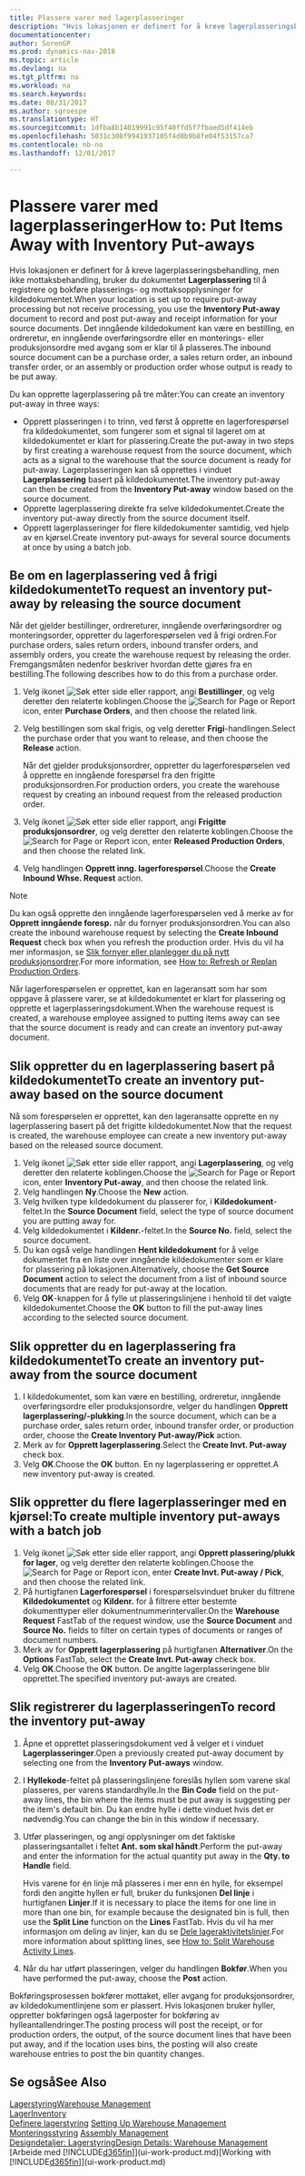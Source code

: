 ```yaml
---
title: Plassere varer med lagerplasseringer
description: "Hvis lokasjonen er definert for å kreve lagerplasseringsbehandling, men ikke mottaksbehandling, bruker du dokumentet **Lagerplassering** til å registrere og bokføre plasserings- og mottaksopplysninger for kildedokumentet. Det inngående kildedokument kan være en bestilling, en ordreretur, en inngående overføringsordre eller en produksjonsordre med avgang som er klar til plassering."
documentationcenter: 
author: SorenGP
ms.prod: dynamics-nav-2018
ms.topic: article
ms.devlang: na
ms.tgt_pltfrm: na
ms.workload: na
ms.search.keywords: 
ms.date: 08/31/2017
ms.author: sgroespe
ms.translationtype: HT
ms.sourcegitcommit: 1dfba8b14019991c95f40ffd5f7fbaed5df414eb
ms.openlocfilehash: 5031c308f9941937105f4d8b9b8fe04f53157ca7
ms.contentlocale: nb-no
ms.lasthandoff: 12/01/2017

---
```

# <a name="how-to-put-items-away-with-inventory-put-aways"></a><span data-ttu-id="d7038-104">Plassere varer med lagerplasseringer</span><span class="sxs-lookup"><span data-stu-id="d7038-104">How to: Put Items Away with Inventory Put-aways</span></span>
<span data-ttu-id="d7038-105">Hvis lokasjonen er definert for å kreve lagerplasseringsbehandling, men ikke mottaksbehandling, bruker du dokumentet **Lagerplassering** til å registrere og bokføre plasserings- og mottaksopplysninger for kildedokumentet.</span><span class="sxs-lookup"><span data-stu-id="d7038-105">When your location is set up to require put-away processing but not receive processing, you use the **Inventory Put-away** document to record and post put-away and receipt information for your source documents.</span></span> <span data-ttu-id="d7038-106">Det inngående kildedokument kan være en bestilling, en ordreretur, en inngående overføringsordre eller en monterings- eller produksjonsordre med avgang som er klar til å plasseres.</span><span class="sxs-lookup"><span data-stu-id="d7038-106">The inbound source document can be a purchase order, a sales return order, an inbound transfer order, or an assembly or production order whose output is ready to be put away.</span></span>  

<span data-ttu-id="d7038-107">Du kan opprette lagerplassering på tre måter:</span><span class="sxs-lookup"><span data-stu-id="d7038-107">You can create an inventory put-away in three ways:</span></span>  

- <span data-ttu-id="d7038-108">Opprett plasseringen i to trinn, ved først å opprette en lagerforespørsel fra kildedokumentet, som fungerer som et signal til lageret om at kildedokumentet er klart for plassering.</span><span class="sxs-lookup"><span data-stu-id="d7038-108">Create the put-away in two steps by first creating a warehouse request from the source document, which acts as a signal to the warehouse that the source document is ready for put-away.</span></span> <span data-ttu-id="d7038-109">Lagerplasseringen kan så opprettes i vinduet **Lagerplassering** basert på kildedokumentet.</span><span class="sxs-lookup"><span data-stu-id="d7038-109">The inventory put-away can then be created from the **Inventory Put-away** window based on the source document.</span></span>  
- <span data-ttu-id="d7038-110">Opprette lagerplassering direkte fra selve kildedokumentet.</span><span class="sxs-lookup"><span data-stu-id="d7038-110">Create the inventory put-away directly from the source document itself.</span></span>  
- <span data-ttu-id="d7038-111">Opprett lagerplasseringer for flere kildedokumenter samtidig, ved hjelp av en kjørsel.</span><span class="sxs-lookup"><span data-stu-id="d7038-111">Create inventory put-aways for several source documents at once by using a batch job.</span></span>  

## <a name="to-request-an-inventory-put-away-by-releasing-the-source-document"></a><span data-ttu-id="d7038-112">Be om en lagerplassering ved å frigi kildedokumentet</span><span class="sxs-lookup"><span data-stu-id="d7038-112">To request an inventory put-away by releasing the source document</span></span>
<span data-ttu-id="d7038-113">Når det gjelder bestillinger, ordrereturer, inngående overføringsordrer og monteringsorder, oppretter du lagerforespørselen ved å frigi ordren.</span><span class="sxs-lookup"><span data-stu-id="d7038-113">For purchase orders, sales return orders, inbound transfer orders, and assembly orders, you create the warehouse request by releasing the order.</span></span> <span data-ttu-id="d7038-114">Fremgangsmåten nedenfor beskriver hvordan dette gjøres fra en bestilling.</span><span class="sxs-lookup"><span data-stu-id="d7038-114">The following describes how to do this from a purchase order.</span></span>  

1.  <span data-ttu-id="d7038-115">Velg ikonet ![Søk etter side eller rapport](media/ui-search/search_small.png "Søk etter side eller rapport"), angi **Bestillinger**, og velg deretter den relaterte koblingen.</span><span class="sxs-lookup"><span data-stu-id="d7038-115">Choose the ![Search for Page or Report](media/ui-search/search_small.png "Search for Page or Report icon") icon, enter **Purchase Orders**, and then choose the related link.</span></span>
2. <span data-ttu-id="d7038-116">Velg bestillingen som skal frigis, og velg deretter **Frigi**-handlingen.</span><span class="sxs-lookup"><span data-stu-id="d7038-116">Select the purchase order that you want to release, and then choose the **Release** action.</span></span>  

    <span data-ttu-id="d7038-117">Når det gjelder produksjonsordrer, oppretter du lagerforespørselen ved å opprette en inngående forespørsel fra den frigitte produksjonsordren.</span><span class="sxs-lookup"><span data-stu-id="d7038-117">For production orders, you create the warehouse request by creating an inbound request from the released production order.</span></span>  
3.  <span data-ttu-id="d7038-118">Velg ikonet ![Søk etter side eller rapport](media/ui-search/search_small.png "Søk etter side eller rapport"), angi **Frigitte produksjonsordrer**, og velg deretter den relaterte koblingen.</span><span class="sxs-lookup"><span data-stu-id="d7038-118">Choose the ![Search for Page or Report](media/ui-search/search_small.png "Search for Page or Report icon") icon, enter **Released Production Orders**, and then choose the related link.</span></span>  
4. <span data-ttu-id="d7038-119">Velg handlingen **Opprett inng. lagerforespørsel**.</span><span class="sxs-lookup"><span data-stu-id="d7038-119">Choose the **Create Inbound Whse. Request** action.</span></span>  

> [!NOTE]  
>  <span data-ttu-id="d7038-120">Du kan også opprette den inngående lagerforespørselen ved å merke av for **Opprett inngående foresp.** når du fornyer produksjonsordren.</span><span class="sxs-lookup"><span data-stu-id="d7038-120">You can also create the inbound warehouse request by selecting the **Create Inbound Request** check box when you refresh the production order.</span></span> <span data-ttu-id="d7038-121">Hvis du vil ha mer informasjon, se [Slik fornyer eller planlegger du på nytt produksjonsordrer](production-how-to-replan-refresh-production-orders.md).</span><span class="sxs-lookup"><span data-stu-id="d7038-121">For more information, see [How to: Refresh or Replan Production Orders](production-how-to-replan-refresh-production-orders.md).</span></span>  

<span data-ttu-id="d7038-122">Når lagerforespørselen er opprettet, kan en lageransatt som har som oppgave å plassere varer, se at kildedokumentet er klart for plassering og opprette et lagerplasseringsdokument.</span><span class="sxs-lookup"><span data-stu-id="d7038-122">When the warehouse request is created, a warehouse employee assigned to putting items away can see that the source document is ready and can create an inventory put-away document.</span></span>  

## <a name="to-create-an-inventory-put-away-based-on-the-source-document"></a><span data-ttu-id="d7038-123">Slik oppretter du en lagerplassering basert på kildedokumentet</span><span class="sxs-lookup"><span data-stu-id="d7038-123">To create an inventory put-away based on the source document</span></span>
<span data-ttu-id="d7038-124">Nå som forespørselen er opprettet, kan den lageransatte opprette en ny lagerplassering basert på det frigitte kildedokumentet.</span><span class="sxs-lookup"><span data-stu-id="d7038-124">Now that the request is created, the warehouse employee can create a new inventory put-away based on the released source document.</span></span>   
1.  <span data-ttu-id="d7038-125">Velg ikonet ![Søk etter side eller rapport](media/ui-search/search_small.png "Søk etter side eller rapport"), angi **Lagerplassering**, og velg deretter den relaterte koblingen.</span><span class="sxs-lookup"><span data-stu-id="d7038-125">Choose the ![Search for Page or Report](media/ui-search/search_small.png "Search for Page or Report icon") icon, enter **Inventory Put-away**, and then choose the related link.</span></span>  
2. <span data-ttu-id="d7038-126">Velg handlingen **Ny**.</span><span class="sxs-lookup"><span data-stu-id="d7038-126">Choose the **New** action.</span></span>  
3. <span data-ttu-id="d7038-127">Velg hvilken type kildedokument du plasserer for, i **Kildedokument**-feltet.</span><span class="sxs-lookup"><span data-stu-id="d7038-127">In the **Source Document** field, select the type of source document you are putting away for.</span></span>  
4. <span data-ttu-id="d7038-128">Velg kildedokumentet i **Kildenr.**-feltet.</span><span class="sxs-lookup"><span data-stu-id="d7038-128">In the **Source No.** field, select the source document.</span></span>  
5. <span data-ttu-id="d7038-129">Du kan også velge handlingen **Hent kildedokument** for å velge dokumentet fra en liste over inngående kildedokumenter som er klare for plassering på lokasjonen.</span><span class="sxs-lookup"><span data-stu-id="d7038-129">Alternatively, choose the **Get Source Document** action to select the document from a list of inbound source documents that are ready for put-away at the location.</span></span>  
6. <span data-ttu-id="d7038-130">Velg **OK**-knappen for å fylle ut plasseringslinjene i henhold til det valgte kildedokumentet.</span><span class="sxs-lookup"><span data-stu-id="d7038-130">Choose the **OK** button to fill the put-away lines according to the selected source document.</span></span>  

## <a name="to-create-an-inventory-put-away-from-the-source-document"></a><span data-ttu-id="d7038-131">Slik oppretter du en lagerplassering fra kildedokumentet</span><span class="sxs-lookup"><span data-stu-id="d7038-131">To create an inventory put-away from the source document</span></span>  
1.  <span data-ttu-id="d7038-132">I kildedokumentet, som kan være en bestilling, ordreretur, inngående overføringsordre eller produksjonsordre, velger du handlingen **Opprett lagerplassering/-plukking**.</span><span class="sxs-lookup"><span data-stu-id="d7038-132">In the source document, which can be a purchase order, sales return order, inbound transfer order, or production order, choose the **Create Inventory Put-away/Pick** action.</span></span>  
2. <span data-ttu-id="d7038-133">Merk av for **Opprett lagerplassering**.</span><span class="sxs-lookup"><span data-stu-id="d7038-133">Select the **Create Invt. Put-away** check box.</span></span>
3. <span data-ttu-id="d7038-134">Velg **OK**.</span><span class="sxs-lookup"><span data-stu-id="d7038-134">Choose the **OK** button.</span></span> <span data-ttu-id="d7038-135">En ny lagerplassering er opprettet.</span><span class="sxs-lookup"><span data-stu-id="d7038-135">A new inventory put-away is created.</span></span>

## <a name="to-create-multiple-inventory-put-aways-with-a-batch-job"></a><span data-ttu-id="d7038-136">Slik oppretter du flere lagerplasseringer med en kjørsel:</span><span class="sxs-lookup"><span data-stu-id="d7038-136">To create multiple inventory put-aways with a batch job</span></span>  
1.  <span data-ttu-id="d7038-137">Velg ikonet ![Søk etter side eller rapport](media/ui-search/search_small.png "Søk etter side eller rapport"), angi **Opprett plassering/plukk for lager**, og velg deretter den relaterte koblingen.</span><span class="sxs-lookup"><span data-stu-id="d7038-137">Choose the ![Search for Page or Report](media/ui-search/search_small.png "Search for Page or Report icon") icon, enter **Create Invt. Put-away / Pick**, and then choose the related link.</span></span>  
2.  <span data-ttu-id="d7038-138">På hurtigfanen **Lagerforespørsel** i forespørselsvinduet bruker du filtrene **Kildedokumentet** og **Kildenr.** for å filtrere etter bestemte dokumenttyper eller dokumentnummerintervaller.</span><span class="sxs-lookup"><span data-stu-id="d7038-138">On the **Warehouse Request** FastTab of the request window, use the **Source Document** and **Source No.** fields to filter on certain types of documents or ranges of document numbers.</span></span>  
3.  <span data-ttu-id="d7038-139">Merk av for **Opprett lagerplassering** på hurtigfanen **Alternativer**.</span><span class="sxs-lookup"><span data-stu-id="d7038-139">On the **Options** FastTab, select the **Create Invt. Put-away** check box.</span></span>
4.  <span data-ttu-id="d7038-140">Velg **OK**.</span><span class="sxs-lookup"><span data-stu-id="d7038-140">Choose the **OK** button.</span></span> <span data-ttu-id="d7038-141">De angitte lagerplasseringene blir opprettet.</span><span class="sxs-lookup"><span data-stu-id="d7038-141">The specified inventory put-aways are created.</span></span>

## <a name="to-record-the-inventory-put-away"></a><span data-ttu-id="d7038-142">Slik registrerer du lagerplasseringen</span><span class="sxs-lookup"><span data-stu-id="d7038-142">To record the inventory put-away</span></span>  
1. <span data-ttu-id="d7038-143">Åpne et opprettet plasseringsdokument ved å velger et i vinduet **Lagerplasseringer**.</span><span class="sxs-lookup"><span data-stu-id="d7038-143">Open a previously created put-away document by selecting one from the **Inventory Put-aways** window.</span></span>  
2. <span data-ttu-id="d7038-144">I **Hyllekode**-feltet på plasseringslinjene foreslås hyllen som varene skal plasseres, per varens standardhylle.</span><span class="sxs-lookup"><span data-stu-id="d7038-144">In the **Bin Code** field on the put-away lines, the bin where the items must be put away is suggesting per the item's default bin.</span></span> <span data-ttu-id="d7038-145">Du kan endre hylle i dette vinduet hvis det er nødvendig.</span><span class="sxs-lookup"><span data-stu-id="d7038-145">You can change the bin in this window if necessary.</span></span>  
3. <span data-ttu-id="d7038-146">Utfør plasseringen, og angi opplysninger om det faktiske plasseringsantallet i feltet **Ant. som skal håndt**.</span><span class="sxs-lookup"><span data-stu-id="d7038-146">Perform the put-away and enter the information for the actual quantity put away in the **Qty. to Handle** field.</span></span>

    <span data-ttu-id="d7038-147">Hvis varene for én linje må plasseres i mer enn én hylle, for eksempel fordi den angitte hyllen er full, bruker du funksjonen **Del linje** i hurtigfanen **Linjer**.</span><span class="sxs-lookup"><span data-stu-id="d7038-147">If it is necessary to place the items for one line in more than one bin, for example because the designated bin is full, then use the **Split Line** function on the **Lines** FastTab.</span></span> <span data-ttu-id="d7038-148">Hvis du vil ha mer informasjon om deling av linjer, kan du se [Dele lageraktivitetslinjer](warehouse-how-to-split-warehouse-activity-lines.md).</span><span class="sxs-lookup"><span data-stu-id="d7038-148">For more information about splitting lines, see [How to: Split Warehouse Activity Lines](warehouse-how-to-split-warehouse-activity-lines.md).</span></span>  
4. <span data-ttu-id="d7038-149">Når du har utført plasseringen, velger du handlingen **Bokfør**.</span><span class="sxs-lookup"><span data-stu-id="d7038-149">When you have performed the put-away, choose the **Post** action.</span></span>  

<span data-ttu-id="d7038-150">Bokføringsprosessen bokfører mottaket, eller avgang for produksjonsordrer, av kildedokumentlinjene som er plassert. Hvis lokasjonen bruker hyller, oppretter bokføringen også lagerposter for bokføring av hylleantallendringer.</span><span class="sxs-lookup"><span data-stu-id="d7038-150">The posting process will post the receipt, or for production orders, the output, of the source document lines that have been put away, and if the location uses bins, the posting will also create warehouse entries to post the bin quantity changes.</span></span>

## <a name="see-also"></a><span data-ttu-id="d7038-151">Se også</span><span class="sxs-lookup"><span data-stu-id="d7038-151">See Also</span></span>  
[<span data-ttu-id="d7038-152">Lagerstyring</span><span class="sxs-lookup"><span data-stu-id="d7038-152">Warehouse Management</span></span>](warehouse-manage-warehouse.md)  
[<span data-ttu-id="d7038-153">Lager</span><span class="sxs-lookup"><span data-stu-id="d7038-153">Inventory</span></span>](inventory-manage-inventory.md)  
<span data-ttu-id="d7038-154">[Definere lagerstyring](warehouse-setup-warehouse.md)   </span><span class="sxs-lookup"><span data-stu-id="d7038-154">[Setting Up Warehouse Management](warehouse-setup-warehouse.md)   </span></span>  
<span data-ttu-id="d7038-155">[Monteringsstyring](assembly-assemble-items.md)  </span><span class="sxs-lookup"><span data-stu-id="d7038-155">[Assembly Management](assembly-assemble-items.md)  </span></span>  
[<span data-ttu-id="d7038-156">Designdetaljer: Lagerstyring</span><span class="sxs-lookup"><span data-stu-id="d7038-156">Design Details: Warehouse Management</span></span>](design-details-warehouse-management.md)  
<span data-ttu-id="d7038-157">[Arbeide med [!INCLUDE[d365fin](includes/d365fin_md.md)]](ui-work-product.md)</span><span class="sxs-lookup"><span data-stu-id="d7038-157">[Working with [!INCLUDE[d365fin](includes/d365fin_md.md)]](ui-work-product.md)</span></span>  

